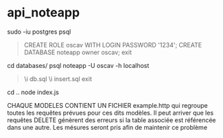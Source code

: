 # api_noteapp

sudo -iu postgres
psql

>CREATE ROLE oscav WITH LOGIN PASSWORD '1234';
>CREATE DATABASE noteapp owner oscav;
>exit

cd databases/
psql noteapp -U oscav -h localhost

>\i db.sql
>\i insert.sql
>exit

cd ..
node index.js

CHAQUE MODELES CONTIENT UN FICHIER example.http qui regroupe toutes les requêtes prévues pour ces dits modèles. Il peut arriver que les requêtes DELETE génèrent des erreurs si la table associée est référencée dans une autre. Les mésures seront pris afin de maintenir ce problème